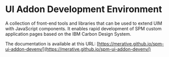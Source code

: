 # UI Addon Development Environment

A collection of front-end tools and libraries that can be used to extend UIM with JavaScript components.  It enables rapid development of SPM custom application pages based on the IBM Carbon Design System.

The documentation is available at this URL: [https://merative.github.io/spm-ui-addon-devenv/](https://merative.github.io/spm-ui-addon-devenv/)
